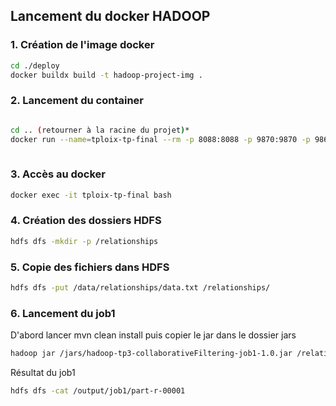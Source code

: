 ## Lancement du docker HADOOP

### 1. Création de l'image docker
```bash
cd ./deploy
docker buildx build -t hadoop-project-img . 

```
### 2. Lancement du container
```bash

cd .. (retourner à la racine du projet)*
docker run --name=tploix-tp-final --rm -p 8088:8088 -p 9870:9870 -p 9864:9864 -v ./data:/data -v ./jars:/jars -d hadoop-project-img
    
```

### 3. Accès au docker 
```bash
docker exec -it tploix-tp-final bash
```

### 4. Création des dossiers HDFS
```bash
hdfs dfs -mkdir -p /relationships
```

### 5. Copie des fichiers dans HDFS
```bash
hdfs dfs -put /data/relationships/data.txt /relationships/
```

### 6. Lancement du job1

D'abord lancer mvn clean install
puis copier le jar dans le dossier jars
```bash
hadoop jar /jars/hadoop-tp3-collaborativeFiltering-job1-1.0.jar /relationships/data.txt /output/job1

```

Résultat du job1
```bash
hdfs dfs -cat /output/job1/part-r-00001
```